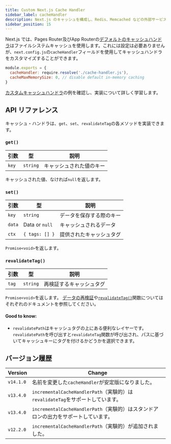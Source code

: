 ```yaml
---
title: Custom Next.js Cache Handler
sidebar_label: cacheHandler
description: Next.js のキャッシュを構成し、Redis、Memcached などの外部サービスを使用してデータを保存、再検証する方法を学習します。
sidebar_position: 15
---
```


Next.js では、Pages Router及びApp Routerの[デフォルトのキャッシュハンドラ](/docs/app-router/building-your-application/data-fetching/fetching-caching-and-revalidating)はファイルシステムキャッシュを使用します。これには設定は必要ありませんが、`next.config.js`の`cacheHandler`フィールドを使用してキャッシュハンドラをカスタマイズすることができます。

```js title="next.config.js"
module.exports = {
  cacheHandler: require.resolve('./cache-handler.js'),
  cacheMaxMemorySize: 0, // disable default in-memory caching
}
```

[カスタムキャッシュハンドラ](/docs/app-router/building-your-application/deploying#キャッシュ設定)の例を確認し、実装について詳しく学習します。

## API リファレンス

キャッシュ・ハンドラは、`get`、`set`、`revalidateTag`の各メソッドを実装できます。

### `get()`

| 引数  | 型       | 説明                     |
| ----- | -------- | ------------------------ |
| `key` | `string` | キャッシュされた値のキー |

キャッシュされた値、なければ`null`を返します。

### `set()`

| 引数   | 型             | 説明                     |
| ------ | -------------- | ------------------------ |
| `key`  | `string`       | データを保存する際のキー |
| `data` | Data or `null` | キャッシュされるデータ   |
| `ctx`  | `{ tags: [] }` | 提供されたキャッシュタグ |

`Promise<void>`を返します。

### `revalidateTag()`

| 引数  | 型       | 説明                     |
| ----- | -------- | ------------------------ |
| `tag` | `string` | 再検証するキャッシュタグ |

`Promise<void>`を返します。 [データの再検証](/docs/app-router/building-your-application/data-fetching/fetching-caching-and-revalidating)や[`revalidateTag()`](/docs/app-router/api-reference/functions/revalidateTag)関数についてはそれぞれのドキュメントを参照してください。

#### Good to know:

- `revalidatePath`はキャッシュタグの上にある便利なレイヤーです。`revalidatePath`を呼び出すと`revalidateTag`関数が呼び出され、パスに基づいてキャッシュキーにタグを付けるかどうかを選択できます。

## バージョン履歴

| Version   | Change                                                                              |
| --------- | ----------------------------------------------------------------------------------- |
| `v14.1.0` | 名前を変更した`cacheHandler`が安定版になりました。                                  |
| `v13.4.0` | `incrementalCacheHandlerPath`（実験的）は`revalidateTag`をサポートしています。      |
| `v13.4.0` | `incrementalCacheHandlerPath`（実験的）はスタンドアロンの出力をサポートしています。 |
| `v12.2.0` | `incrementalCacheHandlerPath`（実験的）が追加されました。                           |
